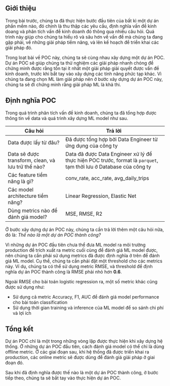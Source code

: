 ## Giới thiệu

Trong bài trước, chúng ta đã thực hiện bước đầu tiên của bất kì một dự án phần mềm nào, đó chính là thu thập các yêu cầu, định nghĩa vấn đề kinh doang và phân tích vấn đề kinh doanh đó thông qua nhiều câu hỏi. Quá trình này giúp cho chúng ta hiểu rõ và sâu hơn về vấn đề mà chúng ta đang gặp phải, về những giải pháp tiềm năng, và lên kế hoạch để triển khai các giải pháp đó.

Trong loạt bài về POC này, chúng ta sẽ cùng nhau xây dựng một dự án POC. Dự án POC sẽ giúp chúng ta thử nghiệm các giải pháp nhanh chóng để chứng minh được rằng tồn tại ít nhất một giải pháp giải quyết được vấn đề kinh doanh, trước khi bắt tay vào xây dựng các tính năng phức tạp khác. Vì chúng ta đang chọn ML làm giải pháp nên ở bước xây dựng dự án POC này, chúng ta sẽ đi chứng minh rằng giải pháp ML là khả thi.

## Định nghĩa POC

Trong quá trình phân tích vấn đề kinh doanh, chúng ta đã tổng hợp được thông tin về data và quá trình xây dựng ML model như sau.

| Câu hỏi                                            | Trả lời                                                                                                           |
| -------------------------------------------------- | ----------------------------------------------------------------------------------------------------------------- |
| Data được lấy từ đâu?                              | Đã được tổng hợp bởi Data Engineer từ ứng dụng của công ty                                                        |
| Data sẽ được transform, clean, và lưu trữ thế nào? | Data đã được Data Engineer xử lý để thực hiện POC trước, format là `parquet`, tạm thời lưu ở Database của công ty |
| Các feature tiềm năng là gì?                       | conv_rate, acc_rate, avg_daily_trips                                                                              |
| Các model architecture tiềm năng?                  | Linear Regression, Elastic Net                                                                                    |
| Dùng metrics nào để đánh giá model?                | MSE, RMSE, R2                                                                                                     |

Ở bước xây dựng dự án POC này, chúng ta cần trả lời thêm một câu hỏi nữa, đó là: _Thế nào là một dự án POC thành công?_

Vì những dự án POC đầu tiên chưa thể đưa ML model ra môi trường production để trích xuất ra metric cuối cùng để đánh giá ML model được, nên chúng ta cần phải sử dụng metrics đã được định nghĩa ở trên để đánh giá ML model. Cụ thể, chúng ta cần phải đặt một threshold cho các metrics này. Ví dụ, chúng ta có thể sử dụng metric RMSE, và threshold để định nghĩa dự án POC thành công là RMSE phải nhỏ hơn **0.6**.

Ngoài RMSE cho bài toán logistic regression ra, một số metric khác cũng được sử dụng như:

- Sử dụng cả metric Accuracy, F1, AUC để đánh giá model performance cho bài toán classification
- Sử dụng thời gian training và inference của ML model để so sánh chi phí và lợi ích

## Tổng kết

Dự án POC chỉ là một trong những vòng lặp được thực hiện khi xây dựng hệ thống. Ở những dự án POC đầu tiên, cách đánh giá model có thể chỉ là dùng offline metric. Ở các giai đoạn sau, khi hệ thống đã được triển khai ra production, các online metric sẽ được dùng để đánh giá giải pháp ở giai đoạn đó.

Sau khi đã định nghĩa được thế nào là một dự án POC thành công, ở bước tiếp theo, chúng ta sẽ bắt tay vào thực hiện dự án POC.
